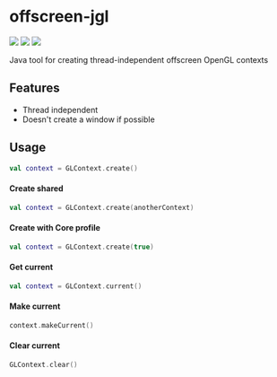 # offscreen-jgl

<a href="LICENSE"><img src="https://img.shields.io/github/license/husker-dev/offscreen-jgl?style=flat-square"></a>
<a href="https://jitpack.io/#husker-dev/offscreen-jgl"><img src="https://img.shields.io/jitpack/v/github/husker-dev/offscreen-jgl?style=flat-square"></a>
<a href="https://github.com/husker-dev/offscreen-jgl/releases/latest"><img src="https://img.shields.io/github/v/release/husker-dev/offscreen-jgl?style=flat-square"></a>

Java tool for creating thread-independent offscreen OpenGL contexts

## Features

- Thread independent
- Doesn't create a window if possible

## Usage

```kotlin
val context = GLContext.create()
```

#### Create shared
```kotlin
val context = GLContext.create(anotherContext)
```

#### Create with Core profile
```kotlin
val context = GLContext.create(true)
```

#### Get current
```kotlin
val context = GLContext.current()
```

#### Make current
```kotlin
context.makeCurrent()
```

#### Clear current
```kotlin
GLContext.clear()
```
